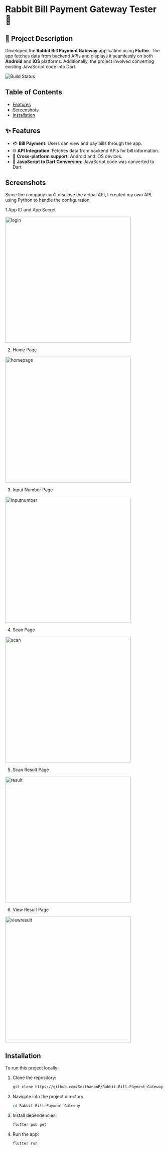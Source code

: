 # Rabbit Bill Payment Gateway Tester 🐰 

## 📝 Project Description
Developed the **Rabbit Bill Payment Gateway** application using **Flutter**. The app fetches data from backend APIs and displays it seamlessly on both **Android** and **iOS** platforms. Additionally, the project involved converting existing JavaScript code into Dart.

![Build Status](https://img.shields.io/badge/build-Complete-brightgreen)

## Table of Contents
- [Features](#features)
- [Screenshots](#screenshots)
- [Installation](#installation)

## ✨ Features
- 💳 **Bill Payment**: Users can view and pay bills through the app.
- 🌐 **API Integration**: Fetches data from backend APIs for bill information.
- 📱 **Cross-platform support**: Android and iOS devices.
- 🔄 **JavaScript to Dart Conversion**: JavaScript code was converted to Dart

## Screenshots
Since the company can't disclose the actual API, I created my own API using Python to handle the configuration.<br>

1.App ID and App Secret
   
<img src="https://github.com/SetthananP/Rabbit-Bill-Payment-Gateway/blob/main/imagesREADME/login.png?raw=true" alt="login" width="400"/>

2. Home Page
   
<img src="https://github.com/SetthananP/Rabbit-Bill-Payment-Gateway/blob/main/imagesREADME/home.png?raw=true" alt="homepage" width="400"/>

3. Input Number Page

<img src="https://github.com/SetthananP/Rabbit-Bill-Payment-Gateway/blob/main/imagesREADME/inputnumber.png?raw=true" alt="inputnumber" width="400"/>

4. Scan Page

<img src="https://github.com/SetthananP/Rabbit-Bill-Payment-Gateway/blob/main/imagesREADME/scan.png?raw=true" alt="scan" width="400"/>

5. Scan Result Page

<img src="https://github.com/SetthananP/Rabbit-Bill-Payment-Gateway/blob/main/imagesREADME/scanResult.png?raw=true" alt="result" width="400"/>

6. View Result Page

<img src="https://github.com/SetthananP/Rabbit-Bill-Payment-Gateway/blob/main/imagesREADME/viewResult.png?raw=true" alt="viewresult" width="400"/>


## Installation
To run this project locally:

1. Clone the repository:
   ```bash
   git clone https://github.com/SetthananP/Rabbit-Bill-Payment-Gateway.git

2. Navigate into the project directory:
   ```bash
   cd Rabbit-Bill-Payment-Gateway

3. Install dependencies:
   ```bash
   flutter pub get

4. Run the app:
   ```bash
   flutter run

